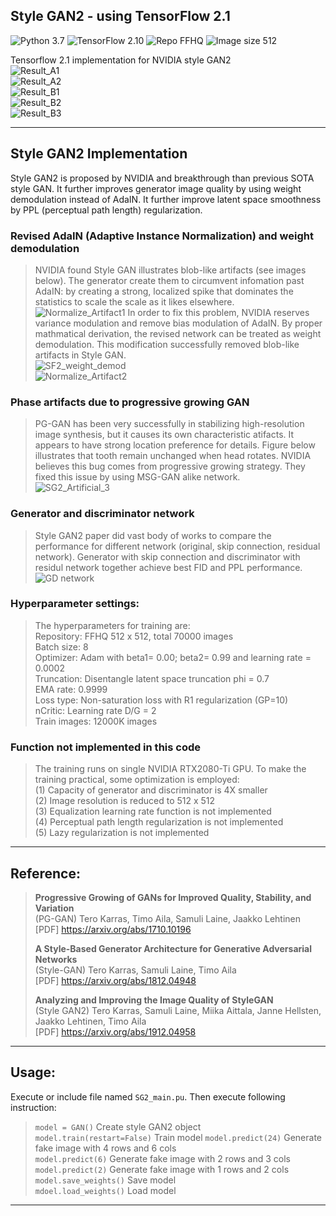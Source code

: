 ## Style GAN2 - using TensorFlow 2.1  
![Python 3.7](https://img.shields.io/badge/python-3.7-green.svg?style=plastic)
![TensorFlow 2.10](https://img.shields.io/badge/tensorflow-2.10-green.svg?style=plastic)
![Repo FFHQ](https://img.shields.io/badge/Repository-FFHQ-green.svg?style=plastic)
![Image size 512](https://img.shields.io/badge/Image_size-512x512-green.svg?style=plastic)  

Tensorflow 2.1 implementation for NVIDIA style GAN2  
![Result_A1](./Images/SG2_result_A1.jpg)  
![Result_A2](./Images/SG2_result_A2.jpg)  
![Result_B1](./Images/SG2_result_B1.jpg)  
![Result_B2](./Images/SG2_result_B2.jpg)  
![Result_B3](./Images/SG2_result_B3.jpg)  

----
## Style GAN2 Implementation  
Style GAN2 is proposed by NVIDIA and breakthrough than previous SOTA style GAN. It further improves generator image quality by using weight demodulation instead of AdaIN. It further improve latent space smoothness by PPL (perceptual path length) regularization.  
  
### Revised AdaIN (Adaptive Instance Normalization) and weight demodulation  
> NVIDIA found Style GAN illustrates blob-like artifacts (see images below). The generator create them to circumvent infomation past AdaIN: by creating a strong, localized spike that dominates the statistics to scale the scale as it likes elsewhere.  
![Normalize_Artifact1](./Images/SG2_Artificial_1.jpg) 
In order to fix this problem, NVIDIA reserves variance modulation and remove bias modulation of AdaIN. By proper mathmatical derivation, the revised network can be treated as weight demodulation. This modification successfully removed blob-like artifacts in Style GAN.  
![SF2_weight_demod](./Images/SG2_weight_demod.jpg)  
![Normalize_Artifact2](./Images/SG2_Artificial_2.jpg) 

### Phase artifacts due to progressive growing GAN  
> PG-GAN has been very successfully in stabilizing high-resolution image synthesis, but it causes its own characteristic atifacts. It appears to have strong location preference for details. Figure below illustrates that tooth remain unchanged when head rotates. NVIDIA believes this bug comes from progressive growing strategy. They fixed this issue by using MSG-GAN alike network.  
>![SG2_Artificial_3](./Images/SG2_Artificial_3.jpg)  
### Generator and discriminator network  
> Style GAN2 paper did vast body of works to compare the performance for different network (original, skip connection, residual network). Generator with skip connection and discriminator with residul network together achieve best FID and PPL performance.  
>![GD network](./Images/SG2_network.jpg)  

### Hyperparameter settings:  
> The hyperparameters for training are:  
> Repository:   FFHQ 512 x 512, total 70000 images  
> Batch size:   8  
> Optimizer:    Adam with beta1= 0.00; beta2= 0.99 and learning rate = 0.0002  
> Truncation:   Disentangle latent space truncation phi = 0.7  
> EMA rate:     0.9999  
> Loss type:    Non-saturation loss with R1 regularization (GP=10)  
> nCritic:      Learning rate D/G = 2  
> Train images: 12000K images  

### Function not implemented in this code
> The training runs on single NVIDIA RTX2080-Ti GPU. To make the training practical, some optimization is employed:    
> (1) Capacity of generator and discriminator is 4X smaller  
> (2) Image resolution is reduced to 512 x 512  
> (3) Equalization learning rate function is not implemented  
> (4) Perceptual path length regularization is not implemented  
> (5) Lazy regularization is not implemented  




----
## Reference:
> **Progressive Growing of GANs for Improved Quality, Stability, and Variation**  
> (PG-GAN)
> Tero Karras, Timo Aila, Samuli Laine, Jaakko Lehtinen  
> [PDF] https://arxiv.org/abs/1710.10196  
>
> **A Style-Based Generator Architecture for Generative Adversarial Networks**  
> (Style-GAN) 
> Tero Karras, Samuli Laine, Timo Aila  
> [PDF] https://arxiv.org/abs/1812.04948  
>
> **Analyzing and Improving the Image Quality of StyleGAN**  
> (Style GAN2)
> Tero Karras, Samuli Laine, Miika Aittala, Janne Hellsten, Jaakko Lehtinen, Timo Aila  
> [PDF] https://arxiv.org/abs/1912.04958 

----
## Usage:  
Execute or include file named `SG2_main.pu`. Then execute following instruction:  
> `model = GAN()` Create style GAN2 object  
> `model.train(restart=False)` Train model
> `model.predict(24)` Generate fake image with 4 rows and 6 cols  
> `model.predict(6)` Generate fake image with 2 rows and 3 cols  
> `model.predict(2)` Generate fake image with 1 rows and 2 cols  
> `model.save_weights()` Save model  
> `mdoel.load_weights()` Load model  

---- 



